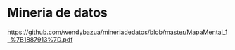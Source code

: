 # Mineria de datos


https://github.com/wendybazua/mineriadedatos/blob/master/MapaMental_1_%7B1887913%7D.pdf

